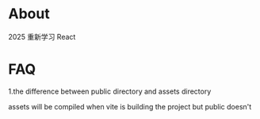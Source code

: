 # About

2025 重新学习 React

# FAQ

1.the difference between public directory and assets directory

assets will be compiled when vite is building the project but public doesn't
